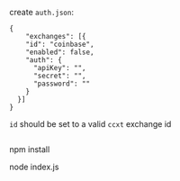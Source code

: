create `auth.json`:

````
{
	"exchanges": [{
    "id": "coinbase",
    "enabled": false,
    "auth": {
      "apiKey": "",
      "secret": "",
      "password": ""
    }
  }]
}

````

`id` should be set to a valid `ccxt` exchange id

````

````

npm install

node index.js

````